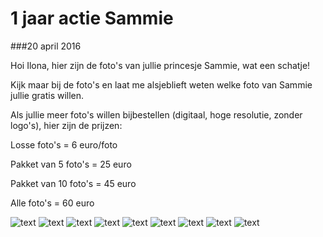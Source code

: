 1 jaar actie Sammie
===================

###20 april 2016

Hoi Ilona, hier zijn de foto's van jullie princesje Sammie, wat een schatje!

Kijk maar bij de foto's en laat me alsjeblieft weten welke foto van Sammie jullie gratis willen. 

Als jullie meer foto's willen bijbestellen (digitaal, hoge resolutie, zonder logo's), hier zijn de prijzen:

Losse foto's = 6 euro/foto

Pakket van 5 foto's = 25 euro

Pakket van 10 foto's = 45 euro

Alle foto's = 60 euro

![text](/img/blog/1-jaar-actie-sammie/1.jpg)
![text](/img/blog/1-jaar-actie-sammie/2.jpg)
![text](/img/blog/1-jaar-actie-sammie/3.jpg)
![text](/img/blog/1-jaar-actie-sammie/4.jpg)
![text](/img/blog/1-jaar-actie-sammie/5.jpg)
![text](/img/blog/1-jaar-actie-sammie/6.jpg)
![text](/img/blog/1-jaar-actie-sammie/7.jpg)
![text](/img/blog/1-jaar-actie-sammie/8.jpg)
![text](/img/blog/1-jaar-actie-sammie/9.jpg)